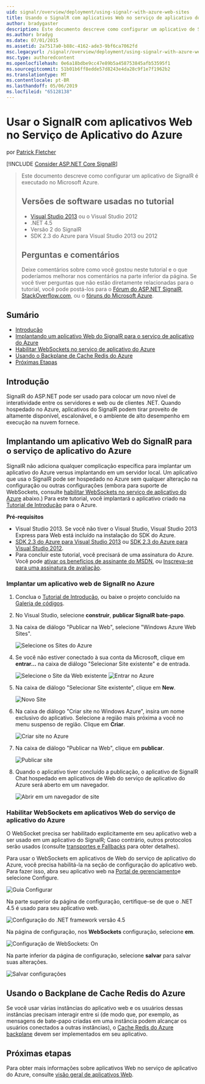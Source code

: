 ```yaml
---
uid: signalr/overview/deployment/using-signalr-with-azure-web-sites
title: Usando o SignalR com aplicativos Web no serviço de aplicativo do Azure | Microsoft Docs
author: bradygaster
description: Este documento descreve como configurar um aplicativo de SignalR é executado no Microsoft Azure. Versões de software usado no tutorial, o Visual Studio 2013 ou Vis....
ms.author: bradyg
ms.date: 07/01/2015
ms.assetid: 2a7517a0-b88c-4162-ade3-9bf6ca7062fd
msc.legacyurl: /signalr/overview/deployment/using-signalr-with-azure-web-sites
msc.type: authoredcontent
ms.openlocfilehash: 0e6a18bdbe9cc47e89b5a458753845afb53595f1
ms.sourcegitcommit: 51b01b6ff8edde57d8243e4da28c9f1e7f1962b2
ms.translationtype: MT
ms.contentlocale: pt-BR
ms.lasthandoff: 05/06/2019
ms.locfileid: "65128138"
---
```

# <a name="using-signalr-with-web-apps-in-azure-app-service"></a>Usar o SignalR com aplicativos Web no Serviço de Aplicativo do Azure

por [Patrick Fletcher](https://github.com/pfletcher)

[!INCLUDE [Consider ASP.NET Core SignalR](~/includes/signalr/signalr-version-disambiguation.md)]

> Este documento descreve como configurar um aplicativo de SignalR é executado no Microsoft Azure.
>
> ## <a name="software-versions-used-in-the-tutorial"></a>Versões de software usadas no tutorial
>
>
> - [Visual Studio 2013](https://my.visualstudio.com/Downloads?q=visual%20studio%202013) ou o Visual Studio 2012
> - .NET 4.5
> - Versão 2 do SignalR
> - SDK 2.3 do Azure para Visual Studio 2013 ou 2012
>
>
>
> ## <a name="questions-and-comments"></a>Perguntas e comentários
>
> Deixe comentários sobre como você gostou neste tutorial e o que poderíamos melhorar nos comentários na parte inferior da página. Se você tiver perguntas que não estão diretamente relacionadas para o tutorial, você pode postá-los para o [Fórum do ASP.NET SignalR](https://forums.asp.net/1254.aspx/1?ASP+NET+SignalR), [StackOverflow.com](http://stackoverflow.com/), ou o [fóruns do Microsoft Azure](https://social.msdn.microsoft.com/Forums/windowsazure/home?category=windowsazureplatform).

## <a name="table-of-contents"></a>Sumário

- [Introdução](#introduction)
- [Implantando um aplicativo Web do SignalR para o serviço de aplicativo do Azure](#deploying)
- [Habilitar WebSockets no serviço de aplicativo do Azure](#websocket)
- [Usando o Backplane de Cache Redis do Azure](#backplane)
- [Próximas Etapas](#nextsteps)

<a id="introduction"></a>
## <a name="introduction"></a>Introdução

SignalR do ASP.NET pode ser usado para colocar um novo nível de interatividade entre os servidores e web ou de clientes .NET. Quando hospedado no Azure, aplicativos do SignalR podem tirar proveito de altamente disponível, escalonável, e o ambiente de alto desempenho em execução na nuvem fornece.

<a id="deploying"></a>
## <a name="deploying-a-signalr-web-app-to-azure-app-service"></a>Implantando um aplicativo Web do SignalR para o serviço de aplicativo do Azure

SignalR não adiciona qualquer complicação específica para implantar um aplicativo do Azure versus implantando em um servidor local. Um aplicativo que usa o SignalR pode ser hospedado no Azure sem qualquer alteração na configuração ou outras configurações (embora para suporte de WebSockets, consulte [habilitar WebSockets no serviço de aplicativo do Azure](#websocket) abaixo.) Para este tutorial, você implantará o aplicativo criado na [Tutorial de Introdução](../getting-started/tutorial-getting-started-with-signalr.md) para o Azure.

**Pré-requisitos**

- Visual Studio 2013. Se você não tiver o Visual Studio, Visual Studio 2013 Express para Web está incluído na instalação do SDK do Azure.
- [SDK 2.3 do Azure para Visual Studio 2013](https://go.microsoft.com/fwlink/?linkid=324322&clcid=0x409) ou [SDK 2.3 do Azure para Visual Studio 2012](https://go.microsoft.com/fwlink/p/?linkid=323511).
- Para concluir este tutorial, você precisará de uma assinatura do Azure. Você pode [ativar os benefícios de assinante do MSDN](https://azure.microsoft.com/pricing/member-offers/msdn-benefits-details/), ou [Inscreva-se para uma assinatura de avaliação](https://azure.microsoft.com/pricing/free-trial/).

### <a name="deploying-a-signalr-web-app-to-azure"></a>Implantar um aplicativo web de SignalR no Azure

1. Conclua o [Tutorial de Introdução](../getting-started/tutorial-getting-started-with-signalr.md), ou baixe o projeto concluído na [Galeria de códigos](https://code.msdn.microsoft.com/SignalR-Getting-Started-b9d18aa9).
2. No Visual Studio, selecione **construir**, **publicar SignalR bate-papo**.
3. Na caixa de diálogo "Publicar na Web", selecione "Windows Azure Web Sites".

    ![Selecione os Sites do Azure](using-signalr-with-azure-web-sites/_static/image1.png)
4. Se você não estiver conectado à sua conta da Microsoft, clique em **entrar...**  na caixa de diálogo "Selecionar Site existente" e de entrada.

    ![Selecione o Site da Web existente](using-signalr-with-azure-web-sites/_static/image2.png)    ![Entrar no Azure](using-signalr-with-azure-web-sites/_static/image3.png)
5. Na caixa de diálogo "Selecionar Site existente", clique em **New**.

    ![Novo Site](using-signalr-with-azure-web-sites/_static/image4.png)
6. Na caixa de diálogo "Criar site no Windows Azure", insira um nome exclusivo do aplicativo. Selecione a região mais próxima a você no menu suspenso de região. Clique em **Criar**.

    ![Criar site no Azure](using-signalr-with-azure-web-sites/_static/image5.png)
7. Na caixa de diálogo "Publicar na Web", clique em **publicar**.

    ![Publicar site](using-signalr-with-azure-web-sites/_static/image6.png)
8. Quando o aplicativo tiver concluído a publicação, o aplicativo de SignalR Chat hospedado em aplicativos de Web do serviço de aplicativo do Azure será aberto em um navegador.

    ![Abrir em um navegador de site](using-signalr-with-azure-web-sites/_static/image7.png)

<a id="websocket"></a>
### <a name="enabling-websockets-on-azure-app-service-web-apps"></a>Habilitar WebSockets em aplicativos Web do serviço de aplicativo do Azure

O WebSocket precisa ser habilitado explicitamente em seu aplicativo web a ser usado em um aplicativo do SignalR; Caso contrário, outros protocolos serão usados (consulte [transportes e Fallbacks](../getting-started/introduction-to-signalr.md#transports) para obter detalhes).

Para usar o WebSockets em aplicativos de Web do serviço de aplicativo do Azure, você precisa habilitá-la na seção de configuração do aplicativo web. Para fazer isso, abra seu aplicativo web na [Portal de gerenciamento](https://manage.windowsazure.com/)e selecione Configure.

![Guia Configurar](using-signalr-with-azure-web-sites/_static/image8.png)

Na parte superior da página de configuração, certifique-se de que o .NET 4.5 é usado para seu aplicativo web.

![Configuração do .NET framework versão 4.5](using-signalr-with-azure-web-sites/_static/image9.png)

Na página de configuração, nos **WebSockets** configuração, selecione **em**.

![Configuração de WebSockets: On](using-signalr-with-azure-web-sites/_static/image10.png)

Na parte inferior da página de configuração, selecione **salvar** para salvar suas alterações.

![Salvar configurações](using-signalr-with-azure-web-sites/_static/image11.png)

<a id="backplane"></a>
## <a name="using-the-azure-redis-cache-backplane"></a>Usando o Backplane de Cache Redis do Azure

Se você usar várias instâncias do aplicativo web e os usuários dessas instâncias precisam interagir entre si (de modo que, por exemplo, as mensagens de bate-papo criadas em uma instância podem alcançar os usuários conectados a outras instâncias), o [Cache Redis do Azure backplane](../performance/scaleout-with-redis.md) devem ser implementados em seu aplicativo.

<a id="nextsteps"></a>
## <a name="next-steps"></a>Próximas etapas

Para obter mais informações sobre aplicativos Web no serviço de aplicativo do Azure, consulte [visão geral de aplicativos Web](https://azure.microsoft.com/documentation/articles/app-service-web-overview/).
